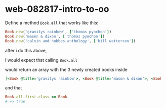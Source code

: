 # web-082817-intro-to-oo

Define a method `Book.all` that works like this:
```ruby
Book.new('gravitys rainbow', ['thomas pynchon'])
Book.new('mason & dixon', ['thomas pynchon'])
Book.new('calvin and hobbes anthology', ['bill watterson'])
```

after i do this above,

I would expect that calling `Book.all`

would return an array with the 3 newly created books inside

```ruby
[<Book @title='gravitys rainbow'>, <Book @title='mason & dixon'>, <Book @title='calvin and hobbes'>]
```
 and that

```ruby
Book.all.first.class == Book
# => true
```
